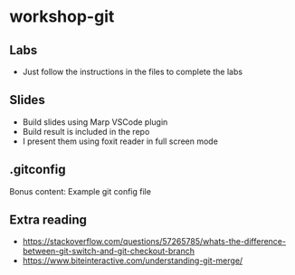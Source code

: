 # workshop-git

## Labs
- Just follow the instructions in the files to complete the labs

## Slides
- Build slides using Marp VSCode plugin
- Build result is included in the repo
- I present them using foxit reader in full screen mode


## .gitconfig
Bonus content: Example git config file

## Extra reading
- https://stackoverflow.com/questions/57265785/whats-the-difference-between-git-switch-and-git-checkout-branch
- https://www.biteinteractive.com/understanding-git-merge/

